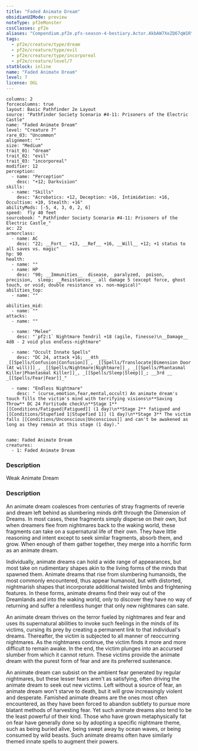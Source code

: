 ```yaml
---
title: "Faded Animate Dream"
obsidianUIMode: preview
noteType: pf2eMonster
cssClasses: pf2e
aliases: "Compendium.pf2e.pfs-season-4-bestiary.Actor.AkbAW7XeZQ67qW1R" 
tags:
  - pf2e/creature/type/dream
  - pf2e/creature/type/evil
  - pf2e/creature/type/incorporeal
  - pf2e/creature/level/7
statblock: inline
name: "Faded Animate Dream"
level: 7
license: OGL
---
```


```statblock
columns: 2
forcecolumns: true
layout: Basic Pathfinder 2e Layout
source: "Pathfinder Society Scenario #4-11: Prisoners of the Electric Castle"
name: "Faded Animate Dream"
level: "Creature 7"
rare_03: "Uncommon"
alignment: ""
size: "Medium"
trait_01: "dream"
trait_02: "evil"
trait_03: "incorporeal"
modifier: 12
perception:
  - name: "Perception"
    desc: "+12; Darkvision"
skills:
  - name: "Skills"
    desc: "Acrobatics: +12, Deception: +16, Intimidation: +16, Occultism: +10, Stealth: +16"
abilityMods: [-5, 4, 3, 0, 2, 6]
speed:  fly 40 feet
sourcebook: "_Pathfinder Society Scenario #4-11: Prisoners of the Electric Castle_"
ac: 22
armorclass:
  - name: AC
    desc: "22; __Fort__ +13, __Ref__ +16, __Will__ +12; +1 status to all saves vs. magic"
hp: 90
health:
  - name: ""
  - name: HP
    desc: "90; __Immunities__  disease,  paralyzed,  poison,  precision,  sleep; __Resistances__ all damage 5 (except force, ghost touch, or void; double resistance vs. non-magical)"
abilities_top:
  - name: ""

abilities_mid:
  - name: ""
attacks:
  - name: ""

  - name: "Melee"
    desc: "`pf2:1` Nightmare Tendril +18 (agile, finesse)\n__Damage__  4d8 - 2 void plus endless-nightmare"

  - name: "Occult Innate Spells"
    desc: "DC 24, attack +16; __4th __  _[[Spells/Confusion|Confusion]]_, _[[Spells/Translocate|Dimension Door (At will)]]_, _[[Spells/Nightmare|Nightmare]]_, _[[Spells/Phantasmal Killer|Phantasmal Killer]]_, _[[Spells/Sleep|Sleep]]_; __3rd __  _[[Spells/Fear|Fear]]_"

  - name: "Endless Nightmare"
    desc: " (curse,emotion,fear,mental,occult) An animate dream's touch fills the victim's mind with terrifying visions\n**Saving Throw** DC 24 Fortitude check\n**Stage 1** [[Conditions/Fatigued|Fatigued]] (1 day)\n**Stage 2** fatigued and [[Conditions/Stupefied 1|Stupefied 1]] (1 day)\n**Stage 3** The victim falls [[Conditions/Unconscious|Unconscious]] and can't be awakened as long as they remain at this stage (1 day)."
 
```

```encounter-table
name: Faded Animate Dream
creatures:
  - 1: Faded Animate Dream
```
### Description
Weak Animate Dream

### Description
An animate dream coalesces from centuries of stray fragments of reverie and dream left behind as slumbering minds drift through the Dimension of Dreams. In most cases, these fragments simply disperse on their own, but when dreamers flee from nightmares back to the waking world, these fragments can take on a supernatural life of their own. They have little reasoning and intent except to seek similar fragments, absorb them, and grow. When enough of them gather together, they merge into a horrific form as an animate dream.

Individually, animate dreams can hold a wide range of appearances, but most take on rudimentary shapes akin to the living forms of the minds that spawned them. Animate dreams that rise from slumbering humanoids, the most commonly encountered, thus appear humanoid, but with distorted, nightmarish shapes that incorporate additional twisted limbs and frightening features. In these forms, animate dreams find their way out of the Dreamlands and into the waking world, only to discover they have no way of returning and suffer a relentless hunger that only new nightmares can sate.

An animate dream thrives on the terror fueled by nightmares and fear and uses its supernatural abilities to invoke such feelings in the minds of its victims, cursing its prey by creating a permanent link to that individual's dreams. Thereafter, the victim is subjected to all manner of reoccurring nightmares. As the nightmares continue, the victim finds it more and more difficult to remain awake. In the end, the victim plunges into an accursed slumber from which it cannot return. These victims provide the animate dream with the purest form of fear and are its preferred sustenance.

An animate dream can subsist on the ambient fear generated by regular nightmares, but these lesser fears aren't as satisfying, often driving the animate dream to seek out new victims. Left without a source of fear, an animate dream won't starve to death, but it will grow increasingly violent and desperate. Famished animate dreams are the ones most often encountered, as they have been forced to abandon subtlety to pursue more blatant methods of harvesting fear. Yet such animate dreams also tend to be the least powerful of their kind. Those who have grown metaphysically fat on fear have generally done so by adopting a specific nightmare theme, such as being buried alive, being swept away by ocean waves, or being consumed by wild beasts. Such animate dreams often have similarly themed innate spells to augment their powers.
